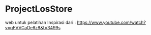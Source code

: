 # ProjectLosStore
web untuk pelatihan
Inspirasi dari : https://www.youtube.com/watch?v=qFVVCaOe6z8&t=3499s
